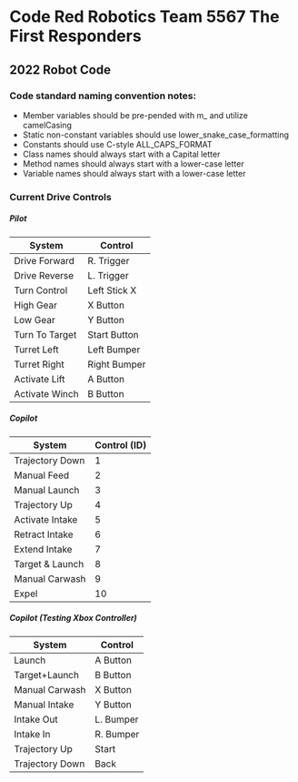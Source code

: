 # Code Red Robotics Team 5567 The First Responders 

## 2022 Robot Code

### Code standard naming convention notes:
* Member variables should be pre-pended with m_ and utilize camelCasing
* Static non-constant variables should use lower_snake_case_formatting
* Constants should use C-style ALL_CAPS_FORMAT
* Class names should always start with a Capital letter
* Method names should always start with a lower-case letter
* Variable names should always start with a lower-case letter

### Current Drive Controls

##### Pilot
| System         | Control       |
| -------------- | ------------- |
| Drive Forward  | R. Trigger    |
| Drive Reverse  | L. Trigger    |
| Turn Control   | Left Stick X  |
| High Gear      | X Button      |
| Low Gear       | Y Button      |
| Turn To Target | Start Button  |
| Turret Left    | Left Bumper   |
| Turret Right   | Right Bumper  |
| Activate Lift  | A Button      |
| Activate Winch | B Button      |

##### Copilot
| System         | Control (ID)  |
| -------------- | ------------- |
| Trajectory Down|       1       |
| Manual Feed    |       2       |
| Manual Launch  |       3       |
| Trajectory Up  |       4       |
| Activate Intake|       5       |
| Retract Intake |       6       |
| Extend Intake  |       7       |
| Target & Launch|       8       |
| Manual Carwash |       9       |
| Expel          |      10       |

##### Copilot (Testing Xbox Controller)
| System         | Control       |
| -------------- | ------------- |
| Launch         | A Button      |
| Target+Launch  | B Button      |
| Manual Carwash | X Button      |
| Manual Intake  | Y Button      |
| Intake Out     | L. Bumper     |
| Intake In      | R. Bumper     |
| Trajectory Up  | Start         |
| Trajectory Down| Back


